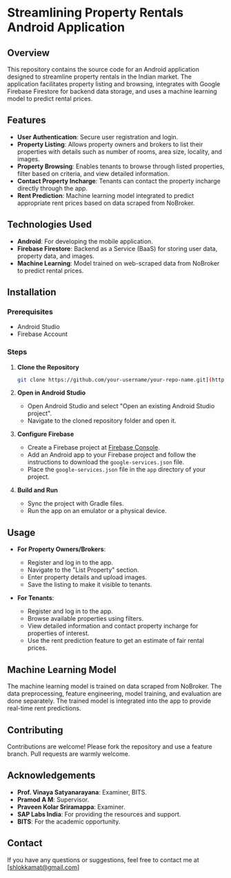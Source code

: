 # Streamlining Property Rentals Android Application

## Overview

This repository contains the source code for an Android application designed to streamline property rentals in the Indian market. The application facilitates property listing and browsing, integrates with Google Firebase Firestore for backend data storage, and uses a machine learning model to predict rental prices.

## Features

- **User Authentication**: Secure user registration and login.
- **Property Listing**: Allows property owners and brokers to list their properties with details such as number of rooms, area size, locality, and images.
- **Property Browsing**: Enables tenants to browse through listed properties, filter based on criteria, and view detailed information.
- **Contact Property Incharge**: Tenants can contact the property incharge directly through the app.
- **Rent Prediction**: Machine learning model integrated to predict appropriate rent prices based on data scraped from NoBroker.

## Technologies Used

- **Android**: For developing the mobile application.
- **Firebase Firestore**: Backend as a Service (BaaS) for storing user data, property data, and images.
- **Machine Learning**: Model trained on web-scraped data from NoBroker to predict rental prices.

## Installation

### Prerequisites

- Android Studio
- Firebase Account

### Steps

1. **Clone the Repository**

   ```bash
   git clone https://github.com/your-username/your-repo-name.git](https://github.com/ShlokKamat/property_rentals.git
   ```

2. **Open in Android Studio**
   - Open Android Studio and select "Open an existing Android Studio project".
   - Navigate to the cloned repository folder and open it.

3. **Configure Firebase**
   - Create a Firebase project at [Firebase Console](https://console.firebase.google.com/).
   - Add an Android app to your Firebase project and follow the instructions to download the `google-services.json` file.
   - Place the `google-services.json` file in the `app` directory of your project.

4. **Build and Run**
   - Sync the project with Gradle files.
   - Run the app on an emulator or a physical device.

## Usage

- **For Property Owners/Brokers**:
  - Register and log in to the app.
  - Navigate to the "List Property" section.
  - Enter property details and upload images.
  - Save the listing to make it visible to tenants.

- **For Tenants**:
  - Register and log in to the app.
  - Browse available properties using filters.
  - View detailed information and contact property incharge for properties of interest.
  - Use the rent prediction feature to get an estimate of fair rental prices.

## Machine Learning Model

The machine learning model is trained on data scraped from NoBroker. The data preprocessing, feature engineering, model training, and evaluation are done separately. The trained model is integrated into the app to provide real-time rent predictions.

## Contributing

Contributions are welcome! Please fork the repository and use a feature branch. Pull requests are warmly welcome.

## Acknowledgements

- **Prof. Vinaya Satyanarayana**: Examiner, BITS.
- **Pramod A M**: Supervisor.
- **Praveen Kolar Sriramappa**: Examiner.
- **SAP Labs India**: For providing the resources and support.
- **BITS**: For the academic opportunity.

## Contact

If you have any questions or suggestions, feel free to contact me at [shlokkamat@gmail.com]
